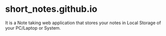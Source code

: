 # short_notes.github.io
It is a Note taking web application that stores your notes in Local Storage of your PC/Laptop or System.
